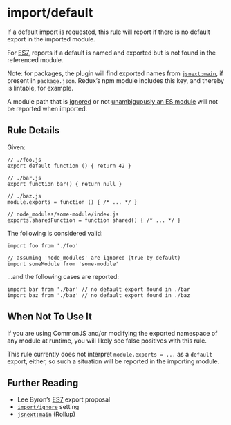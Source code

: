 import/default
==============

If a default import is requested, this rule will report if there is no default export in the imported module.

For [ES7](https://github.com/leebyron/ecmascript-more-export-from), reports if a default is named and exported but is not found in the referenced module.

Note: for packages, the plugin will find exported names from [`jsnext:main`](https://github.com/rollup/rollup/wiki/jsnext:main), if present in `package.json`. Redux’s npm module includes this key, and thereby is lintable, for example.

A module path that is [ignored](../README.md#importignore) or not [unambiguously an ES module](https://github.com/bmeck/UnambiguousJavaScriptGrammar) will not be reported when imported.

Rule Details
------------

Given:

    // ./foo.js
    export default function () { return 42 }

    // ./bar.js
    export function bar() { return null }

    // ./baz.js
    module.exports = function () { /* ... */ }

    // node_modules/some-module/index.js
    exports.sharedFunction = function shared() { /* ... */ }

The following is considered valid:

    import foo from './foo'

    // assuming 'node_modules' are ignored (true by default)
    import someModule from 'some-module'

…and the following cases are reported:

    import bar from './bar' // no default export found in ./bar
    import baz from './baz' // no default export found in ./baz

When Not To Use It
------------------

If you are using CommonJS and/or modifying the exported namespace of any module at runtime, you will likely see false positives with this rule.

This rule currently does not interpret `module.exports = ...` as a `default` export, either, so such a situation will be reported in the importing module.

Further Reading
---------------

-   Lee Byron’s [ES7](https://github.com/leebyron/ecmascript-more-export-from) export proposal
-   [`import/ignore`](../../README.md#importignore) setting
-   [`jsnext:main`](https://github.com/rollup/rollup/wiki/jsnext:main) (Rollup)
